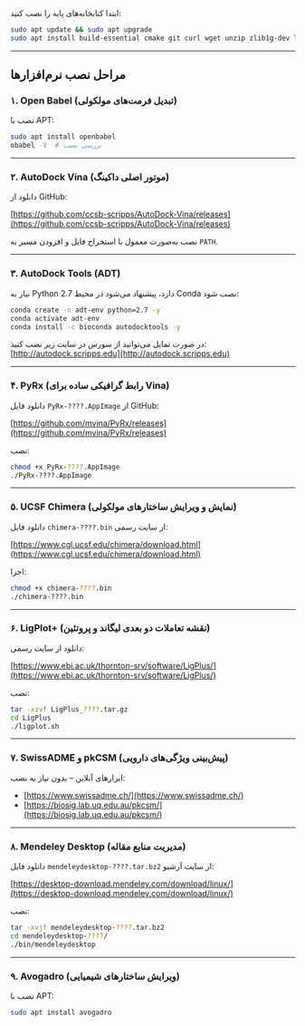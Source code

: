ابتدا کتابخانه‌های پایه را نصب کنید:

```bash
sudo apt update && sudo apt upgrade
sudo apt install build-essential cmake git curl wget unzip zlib1g-dev libglu1-mesa libxi-dev libxmu-dev libpng-dev libfreetype6-dev default-jre
````

---

## مراحل نصب نرم‌افزارها

### ۱. Open Babel (تبدیل فرمت‌های مولکولی)

نصب با APT:

```bash
sudo apt install openbabel
obabel -V  # بررسی نصب
```

---

### ۲. AutoDock Vina (موتور اصلی داکینگ)

دانلود از GitHub:

[https://github.com/ccsb-scripps/AutoDock-Vina/releases](https://github.com/ccsb-scripps/AutoDock-Vina/releases)

نصب به‌صورت معمول با استخراج فایل و افزودن مسیر به `PATH`.

---

### ۳. AutoDock Tools (ADT)

نیاز به Python 2.7 دارد، پیشنهاد می‌شود در محیط Conda نصب شود:

```bash
conda create -n adt-env python=2.7 -y
conda activate adt-env
conda install -c bioconda autodocktools -y
```

در صورت تمایل می‌توانید از سورس در سایت زیر نصب کنید:
[http://autodock.scripps.edu](http://autodock.scripps.edu)

---

### ۴. PyRx (رابط گرافیکی ساده برای Vina)

دانلود فایل `PyRx-????.AppImage` از GitHub:

[https://github.com/mvina/PyRx/releases](https://github.com/mvina/PyRx/releases)

نصب:

```bash
chmod +x PyRx-????.AppImage
./PyRx-????.AppImage
```

---

### ۵. UCSF Chimera (نمایش و ویرایش ساختارهای مولکولی)

دانلود فایل `chimera-????.bin` از سایت رسمی:

[https://www.cgl.ucsf.edu/chimera/download.html](https://www.cgl.ucsf.edu/chimera/download.html)

اجرا:

```bash
chmod +x chimera-????.bin
./chimera-????.bin
```

---

### ۶. LigPlot+ (نقشه تعاملات دو بعدی لیگاند و پروتئین)

دانلود از سایت رسمی:

[https://www.ebi.ac.uk/thornton-srv/software/LigPlus/](https://www.ebi.ac.uk/thornton-srv/software/LigPlus/)

نصب:

```bash
tar -xzvf LigPlus_????.tar.gz
cd LigPlus
./ligplot.sh
```

---

### ۷. SwissADME و pkCSM (پیش‌بینی ویژگی‌های دارویی)

ابزارهای آنلاین – بدون نیاز به نصب:

* [https://www.swissadme.ch/](https://www.swissadme.ch/)
* [https://biosig.lab.uq.edu.au/pkcsm/](https://biosig.lab.uq.edu.au/pkcsm/)

---

### ۸. Mendeley Desktop (مدیریت منابع مقاله)

دانلود فایل `mendeleydesktop-????.tar.bz2` از سایت آرشیو:

[https://desktop-download.mendeley.com/download/linux/](https://desktop-download.mendeley.com/download/linux/)

نصب:

```bash
tar -xvjf mendeleydesktop-????.tar.bz2
cd mendeleydesktop-????/
./bin/mendeleydesktop
```

---

### ۹. Avogadro (ویرایش ساختارهای شیمیایی)

نصب با APT:

```bash
sudo apt install avogadro
```